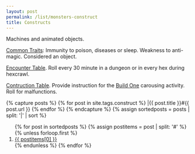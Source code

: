 ```yaml
---
layout: post
permalink: /list/monsters-construct
title: Constructs
---
```


Machines and animated objects.

<ins>Common Traits</ins>: Immunity to poison, diseases or sleep. Weakness to anti-magic. Considered an object.

<ins>Encounter Table</ins>. Roll every 30 minute in a dungeon or in every hex during hexcrawl.

<ins>Contruction Table</ins>. Provide instruction for the [Build One](https://saltygoo.github.io/2020/11/10/extra-rules/#between-adventures) carousing activity. Roll for malfunctions.

{% capture posts %}
  {% for post in site.tags.construct %}
    |{{ post.title }}#{{ post.url }}
  {% endfor %}
{% endcapture %}
{% assign sortedposts = posts | split: '|' | sort %}
<ol>
{% for post in sortedposts %}
{% assign postitems = post | split: '#' %}
{% unless forloop.first %}
  <li> <a href="{{ postitems[1] }}"> {{ postitems[0] }}</a></li>
{% endunless %}
{% endfor %}
</ol>
 
